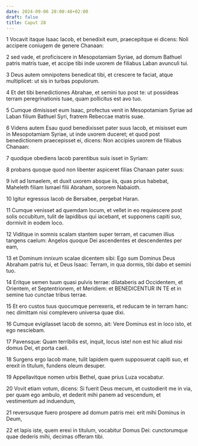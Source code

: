 ```yaml
---
date: 2024-09-06 20:00:48+02:00
draft: false
title: Caput 28
---
```





1 Vocavit itaque Isaac Iacob, et benedixit eum, praecepitque ei dicens: Noli accipere coniugem de genere Chanaan:

2 sed vade, et proficiscere in Mesopotamiam Syriae, ad domum Bathuel patris matris tuae, et accipe tibi inde uxorem de filiabus Laban avunculi tui.

3 Deus autem omnipotens benedicat tibi, et crescere te faciat, atque multiplicet: ut sis in turbas populorum.

4 Et det tibi benedictiones Abrahae, et semini tuo post te: ut possideas terram peregrinationis tuae, quam pollicitus est avo tuo.

5 Cumque dimisisset eum Isaac, profectus venit in Mesopotamiam Syriae ad Laban filium Bathuel Syri, fratrem Rebeccae matris suae.

6 Videns autem Esau quod benedixisset pater suus Iacob, et misisset eum in Mesopotamiam Syriae, ut inde uxorem duceret; et quod post benedictionem praecepisset ei, dicens: Non accipies uxorem de filiabus Chanaan:

7 quodque obediens Iacob parentibus suis isset in Syriam:

8 probans quoque quod non libenter aspiceret filias Chanaan pater suus:

9 ivit ad Ismaelem, et duxit uxorem absque iis, quas prius habebat, Maheleth filiam Ismael filii Abraham, sororem Nabaioth.

10 Igitur egressus Iacob de Bersabee, pergebat Haran.

11 Cumque venisset ad quemdam locum, et vellet in eo requiescere post solis occubitum, tulit de lapidibus qui iacebant, et supponens capiti suo, dormivit in eodem loco.

12 Viditque in somnis scalam stantem super terram, et cacumen illius tangens caelum: Angelos quoque Dei ascendentes et descendentes per eam,

13 et Dominum innixum scalae dicentem sibi: Ego sum Dominus Deus Abraham patris tui, et Deus Isaac: Terram, in qua dormis, tibi dabo et semini tuo.

14 Eritque semen tuum quasi pulvis terrae: dilataberis ad Occidentem, et Orientem, et Septentrionem, et Meridiem: et BENEDICENTUR IN TE et in semine tuo cunctae tribus terrae.

15 Et ero custos tuus quocumque perrexeris, et reducam te in terram hanc: nec dimittam nisi complevero universa quae dixi.

16 Cumque evigilasset Iacob de somno, ait: Vere Dominus est in loco isto, et ego nesciebam.

17 Pavensque: Quam terribilis est, inquit, locus iste! non est hic aliud nisi domus Dei, et porta caeli.

18 Surgens ergo Iacob mane, tulit lapidem quem supposuerat capiti suo, et erexit in titulum, fundens oleum desuper.

19 Appellavitque nomen urbis Bethel, quae prius Luza vocabatur.

20 Vovit etiam votum, dicens: Si fuerit Deus mecum, et custodierit me in via, per quam ego ambulo, et dederit mihi panem ad vescendum, et vestimentum ad induendum,

21 reversusque fuero prospere ad domum patris mei: erit mihi Dominus in Deum,

22 et lapis iste, quem erexi in titulum, vocabitur Domus Dei: cunctorumque quae dederis mihi, decimas offeram tibi.

